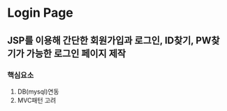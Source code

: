 # Login Page

## JSP를 이용해 간단한 회원가입과 로그인, ID찾기, PW찾기가 가능한 로그인 페이지 제작

### 핵심요소
1. DB(mysql)연동
2. MVC패턴 고려
